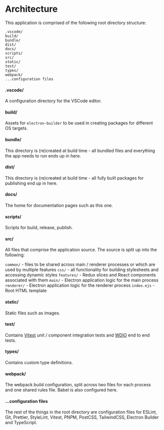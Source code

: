 # Architecture

This application is comprised of the following root directory structure:

```
.vscode/
build/
bundle/
dist/
docs/
scripts/
src/
static/
test/
types/
webpack/
...configuration files
```

#### .vscode/

A configuration directory for the VSCode editor.

#### build/

Assets for `electron-builder` to be used in creating packages for different OS targets.

#### bundle/

This directory is (re)created at build time - all bundled files and everything the app needs to run ends up in here.

#### dist/

This directory is (re)created at build time - all fully built packages for publishing end up in here.

#### docs/

The home for documentation pages such as this one.

#### scripts/

Scripts for build, release, publish.

#### src/

All files that comprise the application source. The source is split up into the following:

`common/` - files to be shared across main / renderer processes or which are used by multiple features
`css/` - all functionality for building stylesheets and accessing dynamic styles
`features/` - Redux slices and React components associated with them
`main/` - Electron application logic for the main process
`renderer/` - Electron application logic for the renderer process
`index.ejs` - Root HTML template

#### static/

Static files such as images.

#### test/

Contains [Vitest](https://vitest.dev/) unit / component integration tests and [WDIO](https://webdriver.io) end to end tests.

#### types/

Contains custom type definitions.

#### webpack/

The webpack build configuration, split across two files for each process and one shared rules file. Babel is also configured here.

#### ...configuration files

The rest of the things in the root directory are configuration files for ESLint, Git, Prettier, StyleLint, Vitest, PNPM, PostCSS, TailwindCSS, Electron Builder and TypeScript.
